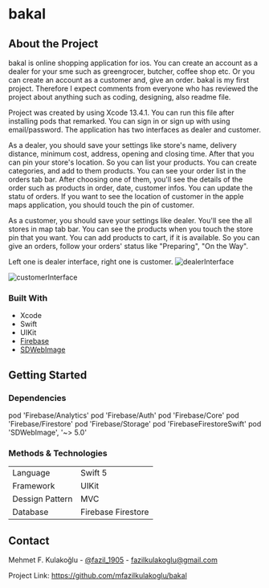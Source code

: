 # bakal

## About the Project

bakal is online shopping application for ios. You can create an account as a dealer for your sme such as greengrocer, butcher, coffee shop etc. Or you can create an account as a customer and, give an order. bakal is my first project. Therefore I expect comments from everyone who has reviewed the project about anything such as coding, designing, also readme file.

Project was created by using Xcode 13.4.1. You can run this file after installing pods that remarked. You can sign in or sign up with using email/password. The application has two interfaces as dealer and customer. 

As a dealer, you should save your settings like store's name, delivery distance, minimum cost, address, opening and closing time. After that you can pin your store's location. So you can list your products. You can create categories, and add to them products. You can see your order list in the orders tab bar. After choosing one of them, you'll see the details of the order such as products in order, date, customer infos. You can update the statu of orders. If you want to see the location of customer in the apple maps application, you should touch the pin of customer.


As a customer, you should save your settings like dealer. You'll see the all stores in map tab bar. You can see the products when you touch the store pin that you want. You can add products to cart, if it is available. So you can give an orders, follow your orders' status like "Preparing", "On the Way". 

Left one is dealer interface, right one is customer.
![dealerInterface](https://user-images.githubusercontent.com/91637235/173698867-1098a37d-c25c-4604-ac0b-3a8c0266b477.gif)

![customerInterface](https://user-images.githubusercontent.com/91637235/173698883-2158690b-06aa-460f-aedd-ee83cf5633e3.gif)

### Built With

- Xcode
- Swift
- UIKit
- [Firebase](https://firebase.google.com/docs?authuser=0&hl=en)
- [SDWebImage](https://sdwebimage.github.io)

## Getting Started

### Dependencies

pod 'Firebase/Analytics'
pod 'Firebase/Auth'
pod 'Firebase/Core'
pod 'Firebase/Firestore'
pod 'Firebase/Storage'
pod 'FirebaseFirestoreSwift'
pod 'SDWebImage', '~> 5.0'


### Methods & Technologies

|  |  |
| ------ | ------ |
| Language | Swift 5 |
| Framework | UIKit |
| Dessign Pattern | MVC |
| Database | Firebase Firestore |

## Contact

Mehmet F. Kulakoğlu - [@fazil_1905](https://twitter.com/fazil__1905) - fazilkulakoglu@gmail.com 

Project Link: https://github.com/mfazilkulakoglu/bakal




